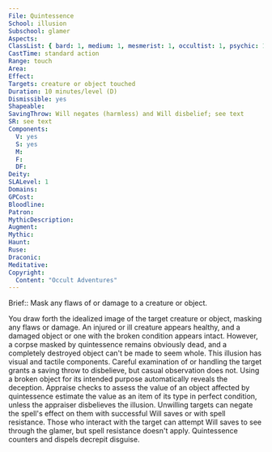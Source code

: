 ```yaml
---
File: Quintessence
School: illusion
Subschool: glamer
Aspects: 
ClassList: { bard: 1, medium: 1, mesmerist: 1, occultist: 1, psychic: 1, sorcerer: 1, wizard: 1 }
CastTime: standard action
Range: touch
Area: 
Effect: 
Targets: creature or object touched
Duration: 10 minutes/level (D)
Dismissible: yes
Shapeable: 
SavingThrow: Will negates (harmless) and Will disbelief; see text
SR: see text
Components:
  V: yes
  S: yes
  M: 
  F: 
  DF: 
Deity: 
SLALevel: 1
Domains: 
GPCost: 
Bloodline: 
Patron: 
MythicDescription: 
Augment: 
Mythic: 
Haunt: 
Ruse: 
Draconic: 
Meditative: 
Copyright:
  Content: "Occult Adventures"
---
```

Brief:: Mask any flaws of or damage to a creature or object.

You draw forth the idealized image of the target creature or object, masking any flaws or damage. An injured or ill creature appears healthy, and a damaged object or one with the broken condition appears intact. However, a corpse  masked by quintessence remains obviously dead, and a completely destroyed object can't be made to seem whole. This illusion has visual and tactile components. Careful examination of or handling the target grants a saving throw to disbelieve, but casual observation does not. Using a broken object for its intended purpose automatically reveals the deception. Appraise checks to assess the value of an object affected by quintessence estimate the value as an item of its type in perfect condition, unless the appraiser disbelieves the illusion.  Unwilling targets can negate the spell's effect on them with successful Will saves or with spell resistance. Those who interact with the target can attempt Will saves to see through the glamer, but spell resistance doesn't apply. Quintessence counters and dispels decrepit disguise.
